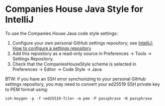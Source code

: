 # Companies House Java Style for IntelliJ

To use the Companies House Java code style settings:

1) Configure your own personal GitHub settings repository; see [IntelliJ: How to configure a settings repository](https://www.jetbrains.com/help/idea/sharing-your-ide-settings.html#settings-repository)
2) Add this repository as a read-only source in Preferences → Tools → Settings Repository.
3) Check that the CompaniesHouseStyle scheme is selected in Preferences -> Editor -> Code Style -> Java.

BTW: if you have an SSH error synchonizing to your personal GitHub settings repository, you may need to convert your 
ed25519 SSH private key to PEM format using:

`ssh-keygen -p -f <ed25519-file> -m pem -P passphrase -N passphrase`
